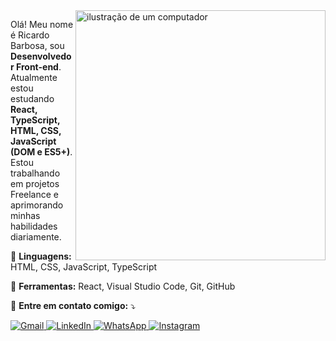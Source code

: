 <img src="https://raw.githubusercontent.com/MicaelliMedeiros/micaellimedeiros/master/image/computer-illustration.png" alt="ilustração de um computador" min-width="400px" max-width="400px" width="400px" align="right">

<p align="left"> 
  Olá! Meu nome é Ricardo Barbosa, sou <strong>Desenvolvedor Front-end</strong>.<br>
  Atualmente estou estudando <strong>React, TypeScript, HTML, CSS, JavaScript (DOM e ES5+)</strong>.<br>
  Estou trabalhando em projetos Freelance e aprimorando minhas habilidades diariamente.
</p>

<p align="left">
  🦄 <strong>Linguagens:</strong> HTML, CSS, JavaScript, TypeScript
</p>

<p align="left">
  💼 <strong>Ferramentas:</strong> React, Visual Studio Code, Git, GitHub
</p>

<p align="left">
  💌 <strong>Entre em contato comigo:</strong> ⤵️
</p>

<p align="left">
  <a href="mailto:Ricardo.barbosanto@gmail.com" title="Gmail">
    <img src="https://img.shields.io/badge/-Gmail-FF0000?style=flat-square&labelColor=FF0000&logo=gmail&logoColor=white" alt="Gmail"/>
  </a>
  <a href="https://www.linkedin.com/in/ricardo-barbosa-173755266/" title="LinkedIn">
    <img src="https://img.shields.io/badge/-Linkedin-0e76a8?style=flat-square&logo=Linkedin&logoColor=white" alt="LinkedIn"/>
  </a>
  <a href="https://wa.me/77998334081" title="WhatsApp">
    <img src="https://img.shields.io/badge/-WhatsApp-25d366?style=flat-square&labelColor=25d366&logo=whatsapp&logoColor=white" alt="WhatsApp"/>
  </a>
  <a href="https://www.instagram.com/ricardomrzz/" title="Instagram">
    <img src="https://img.shields.io/badge/-Instagram-DF0174?style=flat-square&labelColor=DF0174&logo=instagram&logoColor=white" alt="Instagram"/>
  </a>
</p>
